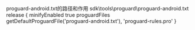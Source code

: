proguard-android.txt的路径和作用
sdk\tools\proguard\proguard-android.txt
release {
            minifyEnabled true
            proguardFiles getDefaultProguardFile('proguard-android.txt'), 'proguard-rules.pro'
        }
